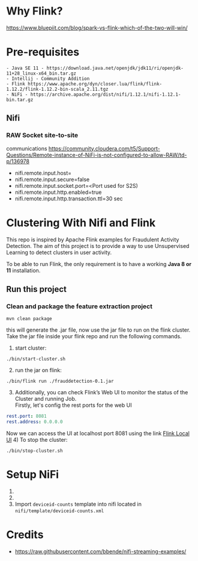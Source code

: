 # Why Flink?

https://www.bluepiit.com/blog/spark-vs-flink-which-of-the-two-will-win/

# Pre-requisites

    - Java SE 11 - https://download.java.net/openjdk/jdk11/ri/openjdk-11+28_linux-x64_bin.tar.gz
    - Intellij - Community Addition
    - Flink https://www.apache.org/dyn/closer.lua/flink/flink-1.12.2/flink-1.12.2-bin-scala_2.11.tgz
    - NiFi - https://archive.apache.org/dist/nifi/1.12.1/nifi-1.12.1-bin.tar.gz

## Nifi

### RAW Socket site-to-site

  communications https://community.cloudera.com/t5/Support-Questions/Remote-instance-of-NiFi-is-not-configured-to-allow-RAW/td-p/136978
  
  - nifi.remote.input.host=<FQDN of Host>             
  - nifi.remote.input.secure=false                   
  - nifi.remote.input.socket.port=<Port used for S2S)
  - nifi.remote.input.http.enabled=true                
  - nifi.remote.input.http.transaction.ttl=30 sec

# Clustering With Nifi and Flink

This repo is inspired by  Apache Flink examples for Fraudulent Activity Detection. The aim of this project is to provide a way to use
Unsupervised Learning to detect clusters in user activity.


To be able to run Flink, the only requirement is to have a working **Java 8 or 11** installation.

## Run this project

### Clean and package the feature extraction project

```mvn
mvn clean package
```

this will generate the .jar file, now use the jar file to run on the flink cluster. Take the jar file inside your flink
repo and run the following commands.

1) start cluster:

```mvn
./bin/start-cluster.sh
```

2) run the jar on flink:

```mvn
./bin/flink run ./frauddetection-0.1.jar
```

3) Additionally, you can check Flink’s Web UI to monitor the status of the Cluster and running Job.
   <br>Firstly, let's config the rest ports for the web UI

```yml
rest.port: 8081
rest.address: 0.0.0.0

```

Now we can access the UI at localhost port 8081 using the link [Flink Local UI](http://localhost:8081)
4) To stop the cluster:

```mvn
./bin/stop-cluster.sh
```
# Setup NiFi
1)
2) 
3) Import `deviceid-counts` template into nifi located in `nifi/template/deviceid-counts.xml`




# Credits
- https://raw.githubusercontent.com/bbende/nifi-streaming-examples/
